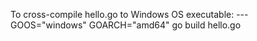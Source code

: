To cross-compile hello.go to Windows OS executable:
--- GOOS="windows" GOARCH="amd64" go build hello.go
